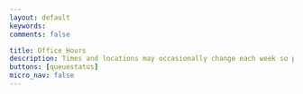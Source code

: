 ```yaml
---
layout: default
keywords:
comments: false

title: Office Hours
description: Times and locations may occasionally change each week so please check this page often. You will need to create an account on QueueStatus. When you wish to join the queue, click on the "Sign Up" button in the CS230 - Spring 2019 Queue page. Be sure to properly enter all information needed in the menu when you sign up. This will enable the CAs to properly contact you. Also check "Announcements" and "chat" boxes reguarly for messages from CAs.
buttons: [queuestatus]
micro_nav: false
---
```

<!--
<div>
    <iframe src="https://calendar.google.com/calendar/embed?src=057nfq8g0iillre9qe3u870v8o%40group.calendar.google.com&ctz=America%2FLos_Angeles" style=" border-width:0 " width="100%" height="600" frameborder="0" scrolling="no"></iframe>
</div>


## Course Staff Zoom IDs

|    TA     | Zoom ID (SCPD) |
|:---------:|---------------:|
| Aarti  	| 774-152-6846            |
| Steven    | 631-363-7785            |
| Patrick   | 234-847-0469            |
| Ahmad     | 582-402-6341            |
| Sarah     | 964-301-5961            |
| Suvadip   | 598-266-0159            |
| Hoormazd  | 339-569-9541            |
| Ashwin    | 247-106-5427            |
| Tugce     | 940-178-3273            |
| Jay       | 754-389-2619            |
| Weini     | 987-188-2593            |

| Aarti  	| TBD            | 452-715-0895   |
| Steven    | TBD            | 631-363-7785   |
| Patrick   | TBD            | 234-847-0469   |
| Ahmad     | TBD            |                |
| Sarah     | TBD            | 964-301-5961   |
| Suvadip   | TBD            |                |
| Hoormazd  | TBD            | 339-569-9541   |
| Ashwin    | TBD            |                |
| Tugce     | TBD            |                |
| Jay       | TBD            | 754-389-2619   |
| Weini     | TBD            | 987-188-2593   |
-->

